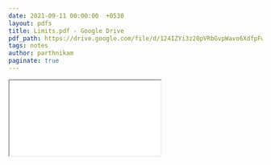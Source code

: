 ```yaml
---
date: 2021-09-11 00:00:00  +0530
layout: pdfs
title: Limits.pdf - Google Drive
pdf_path: https://drive.google.com/file/d/124IZYi3z20pVRbGvpWavo6XdfpFwJMFB/preview?usp=sharing
tags: notes
author: parthnikam
paginate: true
---
```


<iframe class="embed-pdf" src="{{ page.pdf_path }}#toolbar=0" seamless="seamless" scrolling="no" style="overflow:hidden"></iframe>

